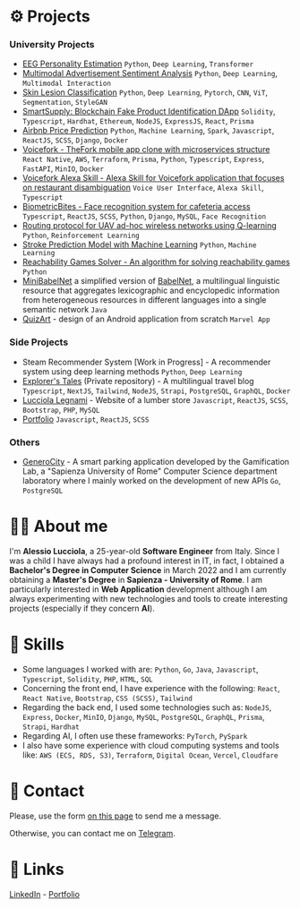 # :gear: Projects
### University Projects
- [EEG Personality Estimation](https://github.com/AlessioLucciola/eeg-personality-estimation) `Python`, `Deep Learning`, `Transformer`
- [Multimodal Advertisement Sentiment Analysis](https://github.com/AlessioLucciola/multimodal-advertisement-sentiment-analysis) `Python`, `Deep Learning`, `Multimodal Interaction`
- [Skin Lesion Classification](https://github.com/AlessioLucciola/skin-lesion-classification) `Python`, `Deep Learning`, `Pytorch`, `CNN`, `ViT`, `Segmentation`, `StyleGAN`
- [SmartSupply: Blockchain Fake Product Identification DApp](https://github.com/AlessioLucciola/blockchain-and-distributed-ledger-project) `Solidity`, `Typescript`, `Hardhat`, `Ethereum`, `NodeJS`, `ExpressJS`, `React`, `Prisma`
- [Airbnb Price Prediction](https://github.com/AlessioLucciola/airbnb-price-predictor) `Python`, `Machine Learning`, `Spark`, `Javascript`, `ReactJS`, `SCSS`, `Django`, `Docker`
- [Voicefork - TheFork mobile app clone with microservices structure](https://github.com/AlessioLucciola/voicefork) `React Native`, `AWS`, `Terraform`, `Prisma`, `Python`, `Typescript`, `Express`, `FastAPI`, `MinIO`, `Docker`
- [Voicefork Alexa Skill - Alexa Skill for Voicefork application that focuses on restaurant disambiguation](https://github.com/AlessioLucciola/voicefork-alexa-skill) `Voice User Interface`, `Alexa Skill`, `Typescript`
- [BiometricBites - Face recognition system for cafeteria access](https://github.com/AlessioLucciola/BiometricBites) `Typescript`, `ReactJS`, `SCSS`, `Python`, `Django`, `MySQL`, `Face Recognition`
- [Routing protocol for UAV ad-hoc wireless networks using Q-learning](https://github.com/AlessioLucciola/autonomous-networking) `Python`, `Reinforcement Learning`
- [Stroke Prediction Model with Machine Learning](https://github.com/AlessioLucciola/fundamentals-of-data-science) `Python`, `Machine Learning`
- [Reachability Games Solver - An algorithm for solving reachability games](https://github.com/AlessioLucciola/games-on-graphs-project) `Python`
- [MiniBabelNet](https://github.com/AlessioLucciola/babelarity-project) a simplified version of [BabelNet](https://babelnet.org/), a multilingual linguistic resource that aggregates lexicographic and encyclopedic information from heterogeneous resources in different languages into a single semantic network `Java`
- [QuizArt](https://github.com/AlessioLucciola/QuizArt-app-per-beni-culturali) - design of an Android application from scratch `Marvel App`
### Side Projects
- Steam Recommender System [Work in Progress] - A recommender system using deep learning methods `Python`, `Deep Learning`
- [Explorer's Tales](https://explorerstale.com) (Private repository) - A multilingual travel blog `Typescript`, `NextJS`, `Tailwind`, `NodeJS`, `Strapi`, `PostgreSQL`, `GraphQL`, `Docker`
- [Lucciola Legnami](https://github.com/AlessioLucciola/lucciolalegnami-project) - Website of a lumber store `Javascript`, `ReactJS`, `SCSS`, `Bootstrap`, `PHP`, `MySQL`
- [Portfolio](https://github.com/AlessioLucciola/portfolio-project) `Javascript`, `ReactJS`, `SCSS`
### Others
- [GeneroCity](https://www.generocity.it/) - A smart parking application developed by the Gamification Lab, a "Sapienza University of Rome" Computer Science department laboratory where I mainly worked on the development of new APIs `Go`, `PostgreSQL`


# :raising_hand_man: About me

I'm <strong>Alessio Lucciola</strong>, a 25-year-old <strong>Software Engineer</strong> from Italy.
Since I was a child I have always had a profound interest in IT, in fact, I obtained a <strong>Bachelor's Degree in Computer Science</strong> in March 2022 and I am currently obtaining a <strong>Master's Degree</strong> in <strong>Sapienza - University of Rome</strong>. I am particularly interested in <strong>Web Application</strong> development although I am always experimenting with new technologies and tools to create interesting projects (especially if they concern <strong>AI</strong>).

# :muscle: Skills
- Some languages I worked with are: `Python`, `Go`, `Java`, `Javascript`, `Typescript`, `Solidity`, `PHP`, `HTML`, `SQL`
- Concerning the front end, I have experience with the following: `React`, `React Native`, `Bootstrap`, `CSS (SCSS)`, `Tailwind`
- Regarding the back end, I used some technologies such as: `NodeJS`, `Express`, `Docker`, `MinIO`, `Django`, `MySQL`, `PostgreSQL`, `GraphQL`, `Prisma`, `Strapi`, `Hardhat`
- Regarding AI, I often use these frameworks: `PyTorch`, `PySpark`
- I also have some experience with cloud computing systems and tools like: `AWS (ECS, RDS, S3)`, `Terraform`, `Digital Ocean`, `Vercel`, `Cloudfare`

# :handshake: Contact
Please, use the form <href>[on this page](https://alessioluc.netlify.app/#contact)</href> to send me a message.

Otherwise, you can contact me on <href>[Telegram](https://t.me/alessiolucciola)</href>.

# :link: Links
<href>[LinkedIn](https://www.linkedin.com/in/alessio-lucciola/)</href> - <href>[Portfolio](https://alessioluc.netlify.app/)</href>
